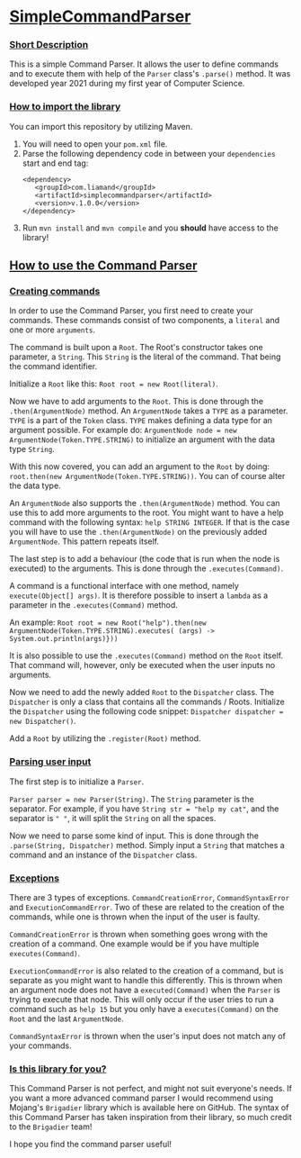 
# <ins>SimpleCommandParser</ins>

### <ins>Short Description
This is a simple Command Parser. It allows the user to define commands and to execute them with help of the ``Parser`` class's ``.parse()`` method. It was developed year 2021 during my first year of Computer Science.

### <ins>How to import the library </ins>
You can import this repository by utilizing Maven.
1. You will need to open your ``pom.xml`` file.
2. Parse the following dependency code in between your ``dependencies`` start and end tag:
    ```
   <dependency>
       <groupId>com.liamand</groupId>
       <artifactId>simplecommandparser</artifactId>
       <version>v.1.0.0</version>
    </dependency>
   ```
3. Run ``mvn install`` and ``mvn compile`` and you **should** have access to the library!

## <ins>How to use the Command Parser</ins>

### <ins>Creating commands</ins>
In order to use the Command Parser, you first need to create your commands. These commands consist of two components, a ``literal`` and one or more ``arguments``.

The command is built upon a ``Root``. The Root's constructor takes one parameter, a ``String``. This ``String`` is the literal of the command. That being the command identifier. 

Initialize a ``Root`` like this: ``Root root = new Root(literal)``.

Now we have to add arguments to the ``Root``. This is done through the ``.then(ArgumentNode)`` method. 
An ``ArgumentNode`` takes a ``TYPE`` as a parameter. ``TYPE`` is a part of the ``Token`` class. 
``TYPE`` makes defining a data type for an argument possible. For example do: ``ArgumentNode node = new ArgumentNode(Token.TYPE.STRING)`` to initialize an argument with the data type ``String``.

With this now covered, you can add an argument to the ``Root`` by doing: ``root.then(new ArgumentNode(Token.TYPE.STRING))``. You can of course alter the data type. 

An ``ArgumentNode`` also supports the ``.then(ArgumentNode)`` method. You can use this to add more arguments to the root. You might want to have a help command with the following
syntax: ``help STRING INTEGER``. If that is the case you will have to use the ``.then(ArgumentNode)`` on  the previously added ``ArgumentNode``. This pattern repeats itself. 

The last step is to add a behaviour (the code that is run when the node is executed) to the arguments. This is done through the ``.executes(Command)``. 

A command is a functional interface with one method, namely ``execute(Object[] args)``. It is therefore possible to insert a `lambda` as a parameter in the ``.executes(Command)`` method.

An example:
```Root root = new Root("help").then(new ArgumentNode(Token.TYPE.STRING).executes( (args) -> System.out.println(args)}))```

It is also possible to use the ``.executes(Command)`` method on the ``Root`` itself. That command will, however, only be executed when the user inputs no arguments.

Now we need to add the newly added ```Root``` to the ``Dispatcher`` class. The ``Dispatcher`` is only a class that contains all the commands / Roots.
Initialize the ``Dispatcher`` using the following code snippet: ``Dispatcher dispatcher = new Dispatcher()``.

Add a ``Root`` by utilizing the ``.register(Root)`` method. 

### <ins>Parsing user input</ins>

The first step is to initialize a ``Parser``.

``Parser parser = new Parser(String)``. The ``String`` parameter is the separator. For example, if you have ``String str = "help my cat"``, and the separator is ``" "``, it will
split the ``String`` on all the spaces.

Now we need to parse some kind of input. This is done through the ``.parse(String, Dispatcher)`` method. Simply input a ``String`` that matches a command and an instance of the ``Dispatcher`` class.

### <ins>Exceptions</ins>
There are 3 types of exceptions. ``CommandCreationError``, ``CommandSyntaxError`` and ``ExecutionCommandError``.
Two of these are related to the creation of the commands, while one is thrown when the input of the user is faulty.

``CommandCreationError`` is thrown when something goes wrong with the creation of a command. One example would be if you have multiple
``executes(Command)``. 

``ExecutionCommandError`` is also related to the creation of a command, but is separate as you might want to handle this differently.
This is thrown when an argument node does not have a ``executed(Command)`` when the ``Parser`` is trying to execute that node.
This will only occur if the user tries to run a command such as ``help 15`` but you only have a ``executes(Command)`` on the ``Root`` and the last ``ArgumentNode``.

``CommandSyntaxError`` is thrown when the user's input does not match any of your commands.

### <ins>Is this library for you?</ins> 
This Command Parser is not perfect, and might not suit everyone's needs. If you want a more advanced command parser I would recommend using Mojang's ``Brigadier`` library which is 
available here on GitHub. The syntax of this Command Parser has taken inspiration from their library, so much credit to the ``Brigadier`` team!

I hope you find the command parser useful!
